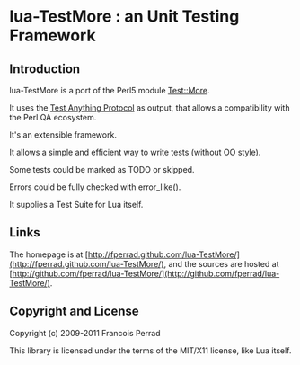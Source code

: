
lua-TestMore : an Unit Testing Framework
========================================

Introduction
------------

lua-TestMore is a port of the Perl5 module [Test::More](http://search.cpan.org/~mschwern/Test-Simple/).

It uses the [Test Anything Protocol](http://en.wikipedia.org/wiki/Test_Anything_Protocol) as output,
that allows a compatibility with the Perl QA ecosystem.

It's an extensible framework.

It allows a simple and efficient way to write tests (without OO style).

Some tests could be marked as TODO or skipped.

Errors could be fully checked with error_like().

It supplies a Test Suite for Lua itself.

Links
-----

The homepage is at [http://fperrad.github.com/lua-TestMore/](http://fperrad.github.com/lua-TestMore/),
and the sources are hosted at [http://github.com/fperrad/lua-TestMore/](http://github.com/fperrad/lua-TestMore/).

Copyright and License
---------------------

Copyright (c) 2009-2011 Francois Perrad

This library is licensed under the terms of the MIT/X11 license, like Lua itself.

